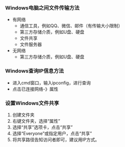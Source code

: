 ### Windows电脑之间文件传输方法 ###
- 有网络
	- 通信工具，例如QQ、微信、邮件（有传输大小限制）
	- 第三方存储介质，例如U盘、硬盘
	- 文件共享
	- 文件服务器
- 无网络
	- 第三方存储介质，例如U盘、硬盘
###  Windows查询IP信息方法 ###
- 进入cmd窗口，输入ipconfig，进行查询
- 点击已连接网络-》属性
### 设置Windows文件共享 ###
1. 创建文件夹
2. 右键文件夹，选择“属性”
3. 选择“共享”选项卡，点击“共享”
4. 选择“Everyone”或指定用户，点击“共享”
5. 将共享路径告知访问者即可，建议用IP方式。